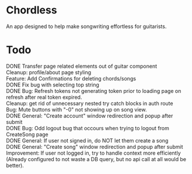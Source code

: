 # Chordless

An app designed to help make songwriting effortless for guitarists. <br />

# Todo

DONE Transfer page related elements out of guitar component <br />
Cleanup: profile/about page styling <br />
Feature: Add Confirmations for deleting chords/songs <br />
DONE Fix bug with selecting top string <br />
DONE Bug: Refresh tokens not generating token prior to loading page on refresh after real token expired. <br />
Cleanup: get rid of unnecessary nested try catch blocks in auth route <br />
Bug: Mute buttons with "-0" not showing up on song view. <br />
DONE General: "Create account" window redirection and popup after submit <br />
DONE Bug: Odd logout bug that occours when trying to logout from CreateSong page <br />
DONE General: If user not signed in, do NOT let them create a song <br />
DONE General: "Create song" window redirection and popup after submit <br />
Improvement: If user not logged in, try to handle context more efficiently (Already configured to not waste a DB query, but no api call at all would be better). <br />
